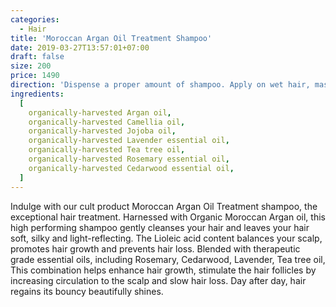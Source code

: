 ```yaml
---
categories:
  - Hair
title: 'Moroccan Argan Oil Treatment Shampoo'
date: 2019-03-27T13:57:01+07:00
draft: false
size: 200
price: 1490
direction: 'Dispense a proper amount of shampoo. Apply on wet hair, massage into the ends through the scalp and add more water. Rinse off with water.'
ingredients:
  [
    organically-harvested Argan oil,
    organically-harvested Camellia oil,
    organically-harvested Jojoba oil,
    organically-harvested Lavender essential oil,
    organically-harvested Tea tree oil,
    organically-harvested Rosemary essential oil,
    organically-harvested Cedarwood essential oil,
  ]
---
```


Indulge with our cult product Moroccan Argan Oil Treatment shampoo, the exceptional hair treatment. Harnessed with Organic Moroccan Argan oil, this high performing shampoo gently cleanses your hair and leaves your hair soft, silky and light-reflecting. The Lioleic acid content balances your scalp, promotes hair growth and prevents hair loss. Blended with therapeutic grade essential oils, including Rosemary, Cedarwood, Lavender, Tea tree oil, This combination helps enhance hair growth, stimulate the hair follicles by increasing circulation to the scalp and slow hair loss. Day after day, hair regains its bouncy beautifully shines.
